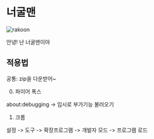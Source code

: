 # 너굴맨

![rakoon](https://iulovers.com/rakoon.jpg)

안녕! 난 너굴맨이야

## 적용법
공통: zip을 다운받어~

0. 파이어 폭스

about:debugging -> 임시로 부가기능 불러오기

1. 크롬

설정 -> 도구 -> 확장프로그램 -> 개발자 모드 -> 프로그램 로드

